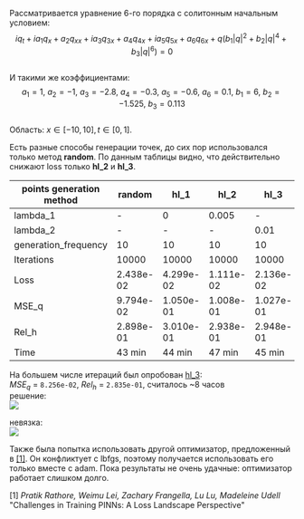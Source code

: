 Рассматривается уравнение 6-го порядка с солитонным начальным условием:  
$$iq_t + ia_1q_x + a_2q_{xx} + ia_3q_{3x} + a_4q_{4x} + ia_5q_{5x} + a_6q_{6x} + q(b_1|q|^2 +b_2|q|^4 + b_3|q|^6)=0$$  
И такими же коэффициентами:  
$$a_1 = 1,\ a_2 = -1,\ a_3 = -2.8,\ a_4 = -0.3,\ a_5 = -0.6,\ a_6 = 0.1,\ b_1 = 6,\ b_2 = -1.525,\ b_3 = 0.113$$  
Область: $x\in[-10,10], t\in[0,1]$.  

Есть разные способы генерации точек, до сих пор использовался только метод **random**. По данным таблицы видно, что действительно снижают loss только **hl_2** и **hl_3**.

| points generation method | random    | hl_1      | hl_2      | hl_3       |
|--------------------------|-----------|-----------|-----------|------------|
| lambda_1                 | -         | 0         | 0.005     | -          |
| lambda_2                 | -         | -         | -         | 0.01       |
| generation_frequency     | 10        | 10        | 10        | 10         |
| Iterations               | 10000     | 10000     | 10000     | 10000      |
| Loss                     | 2.438e-02 | 4.299e-02 | 1.111e-02 | 2.136e-02  |
| MSE_q                    | 9.794e-02 | 1.050e-01 | 1.008e-01 | 1.027e-01  |
| Rel_h                    | 2.898e-01 | 3.010e-01 | 2.938e-01 | 2.948e-01  |
| Time                     | 43 min    | 44 min    | 47 min    | 45 min     |

На большем числе итераций был опробован [hl_3](https://github.com/mikhakuv/PINNs/blob/main/notebooks/exp58.ipynb):  
$MSE_q$ = `8.256e-02`, $Rel_h$ = `2.835e-01`, считалось ~8 часов  
решение:  
<img src="https://github.com/mikhakuv/PINNs/blob/main/pictures/exp58_charts_1.png">  

невязка:  
<img src="https://github.com/mikhakuv/PINNs/blob/main/pictures/exp58_charts_2.png">  

<!--Также был опробован hl_2:  
$MSE_q$ = ``, $Rel_h$ = ``, считалось ~ часов  
решение:  
<img src="https://github.com/mikhakuv/PINNs/blob/main/pictures/exp58_charts_3.png">  

невязка:  
<img src="https://github.com/mikhakuv/PINNs/blob/main/pictures/exp58_charts_4.png">  -->

Также была попытка использовать другой оптимизатор, предложенный в [[1]](https://arxiv.org/abs/2402.01868). Он конфликтует с lbfgs, поэтому получается использовать его только вместе с adam. Пока результаты не очень удачные: оптимизатор работает слишком долго.

[1] *Pratik Rathore, Weimu Lei, Zachary Frangella, Lu Lu, Madeleine Udell* "Challenges in Training PINNs: A Loss Landscape Perspective"
